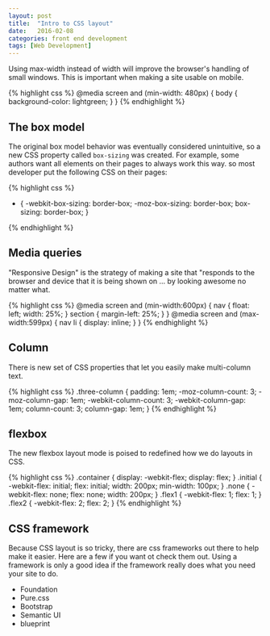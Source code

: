 ```yaml
---
layout: post
title:  "Intro to CSS layout"
date:   2016-02-08
categories: front end development
tags: [Web Development]
---
```


Using max-width instead of width will improve the browser's handling of small windows. This is important when making a site usable on mobile. 

{% highlight css %}
@media screen and (min-width: 480px) {
    body {
        background-color: lightgreen;
    }
}
{% endhighlight %}

## The box model

The original box model behavior was eventually considered unintuitive, so a new CSS property called `box-sizing` was created.
For example, some authors want all elements on their pages to always work this way. so most developer put the following 
CSS on their pages: 

{% highlight css %}
* {
  -webkit-box-sizing: border-box;
     -moz-box-sizing: border-box;
          box-sizing: border-box;
}

{% endhighlight %}

## Media queries

"Responsive Design" is the strategy of making a site that "responds to the browser and device that it 
is being shown on ... by looking awesome no matter what. 

{% highlight css %}
@media screen and (min-width:600px) {
  nav {
    float: left;
    width: 25%;
  }
  section {
    margin-left: 25%;
  }
}
@media screen and (max-width:599px) {
  nav li {
    display: inline;
  }
}
{% endhighlight %}

## Column

There is new set of CSS properties that let you easily make multi-column text. 

{% highlight css %}
.three-column {
  padding: 1em;
  -moz-column-count: 3;
  -moz-column-gap: 1em;
  -webkit-column-count: 3;
  -webkit-column-gap: 1em;
  column-count: 3;
  column-gap: 1em;
}
{% endhighlight %}


## flexbox

The new flexbox layout mode is poised to redefined how we do layouts in CSS.

{% highlight css %}
.container {
  display: -webkit-flex;
  display: flex;
}
.initial {
  -webkit-flex: initial;
          flex: initial;
  width: 200px;
  min-width: 100px;
}
.none {
  -webkit-flex: none;
          flex: none;
  width: 200px;
}
.flex1 {
  -webkit-flex: 1;
          flex: 1;
}
.flex2 {
  -webkit-flex: 2;
          flex: 2;
}
{% endhighlight %}


## CSS framework

Because CSS layout is so tricky, there are css frameworks out there to help make it easier. Here are 
a few if you want ot check them out. Using a framework is only a good idea if the framework really does 
what you need your site to do. 

* Foundation
* Pure.css
* Bootstrap
* Semantic UI
* blueprint